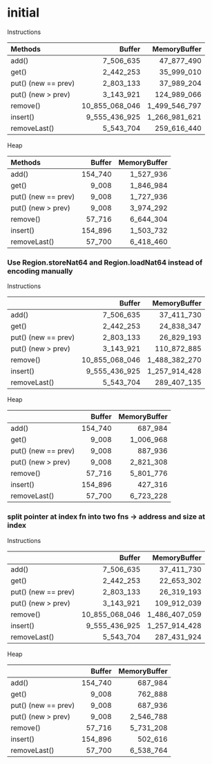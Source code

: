# initial

Instructions

| Methods             |         Buffer |  MemoryBuffer |
| :------------------ | -------------: | ------------: |
| add()               |      7_506_635 |    47_877_490 |
| get()               |      2_442_253 |    35_999_010 |
| put() (new == prev) |      2_803_133 |    37_989_204 |
| put() (new > prev)  |      3_143_921 |   124_989_066 |
| remove()            | 10_855_068_046 | 1_499_546_797 |
| insert()            |  9_555_436_925 | 1_266_981_621 |
| removeLast()        |      5_543_704 |   259_616_440 |


Heap

| Methods             |  Buffer | MemoryBuffer |
| :------------------ | ------: | -----------: |
| add()               | 154_740 |    1_527_936 |
| get()               |   9_008 |    1_846_984 |
| put() (new == prev) |   9_008 |    1_727_936 |
| put() (new > prev)  |   9_008 |    3_974_292 |
| remove()            |  57_716 |    6_644_304 |
| insert()            | 154_896 |    1_503_732 |
| removeLast()        |  57_700 |    6_418_460 |



### Use Region.storeNat64 and Region.loadNat64 instead of encoding manually
Instructions

|                     |         Buffer |  MemoryBuffer |
| :------------------ | -------------: | ------------: |
| add()               |      7_506_635 |    37_411_730 |
| get()               |      2_442_253 |    24_838_347 |
| put() (new == prev) |      2_803_133 |    26_829_193 |
| put() (new > prev)  |      3_143_921 |   110_872_885 |
| remove()            | 10_855_068_046 | 1_488_382_270 |
| insert()            |  9_555_436_925 | 1_257_914_428 |
| removeLast()        |      5_543_704 |   289_407_135 |


Heap

|                     |  Buffer | MemoryBuffer |
| :------------------ | ------: | -----------: |
| add()               | 154_740 |      687_984 |
| get()               |   9_008 |    1_006_968 |
| put() (new == prev) |   9_008 |      887_936 |
| put() (new > prev)  |   9_008 |    2_821_308 |
| remove()            |  57_716 |    5_801_776 |
| insert()            | 154_896 |      427_316 |
| removeLast()        |  57_700 |    6_723_228 |

### split pointer at index fn into two fns -> address and size at index

Instructions

|                     |         Buffer |  MemoryBuffer |
| :------------------ | -------------: | ------------: |
| add()               |      7_506_635 |    37_411_730 |
| get()               |      2_442_253 |    22_653_302 |
| put() (new == prev) |      2_803_133 |    26_319_193 |
| put() (new > prev)  |      3_143_921 |   109_912_039 |
| remove()            | 10_855_068_046 | 1_486_407_059 |
| insert()            |  9_555_436_925 | 1_257_914_428 |
| removeLast()        |      5_543_704 |   287_431_924 |


Heap

|                     |  Buffer | MemoryBuffer |
| :------------------ | ------: | -----------: |
| add()               | 154_740 |      687_984 |
| get()               |   9_008 |      762_888 |
| put() (new == prev) |   9_008 |      687_936 |
| put() (new > prev)  |   9_008 |    2_546_788 |
| remove()            |  57_716 |    5_731_208 |
| insert()            | 154_896 |      502_616 |
| removeLast()        |  57_700 |    6_538_764 |